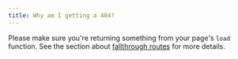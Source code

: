 ```yaml
---
title: Why am I getting a 404?
---
```


Please make sure you're returning something from your page's `load` function. See the section about [fallthrough routes](/docs/routing#advanced-routing-fallthrough-routes) for more details.
